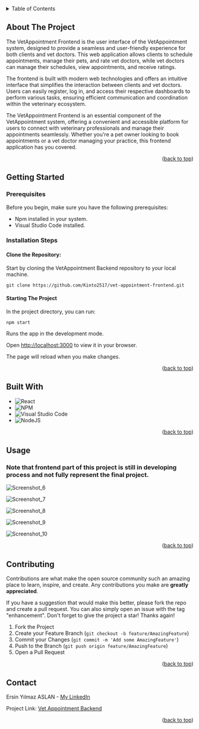 <a name="readme-top"></a>

<details>
  <summary>Table of Contents</summary>
  <ol>
    <li>
      <a href="#about-the-project">About The Project</a>
    </li>
    <li>
      <a href="#getting-started">Getting Started</a>
    </li>
    <li><a href="#built-with">Built With</a></li>
    <li><a href="#usage">Usage</a></li>
    <li><a href="#contributing">Contributing</a></li>
    <li><a href="#contact">Contact</a></li>
  </ol>
</details>


## About The Project

The VetAppointment Frontend is the user interface of the VetAppointment system, designed to provide a seamless and user-friendly experience for both clients and vet doctors. This web application allows clients to schedule appointments, manage their pets, and rate vet doctors, while vet doctors can manage their schedules, view appointments, and receive ratings.

The frontend is built with modern web technologies and offers an intuitive interface that simplifies the interaction between clients and vet doctors. Users can easily register, log in, and access their respective dashboards to perform various tasks, ensuring efficient communication and coordination within the veterinary ecosystem.

The VetAppointment Frontend is an essential component of the VetAppointment system, offering a convenient and accessible platform for users to connect with veterinary professionals and manage their appointments seamlessly. Whether you're a pet owner looking to book appointments or a vet doctor managing your practice, this frontend application has you covered.

<p align="right">(<a href="#readme-top">back to top</a>)</p>

## Getting Started

### Prerequisites

Before you begin, make sure you have the following prerequisites:

* Npm installed in your system.
* Visual Studio Code installed.

### Installation Steps

#### Clone the Repository:

Start by cloning the VetAppointment Backend repository to your local machine.

```
git clone https://github.com/Kinto2517/vet-appointment-frontend.git
```

#### Starting The Project

In the project directory, you can run:

```npm start```

Runs the app in the development mode.

Open [http://localhost:3000](http://localhost:3000) to view it in your browser.

The page will reload when you make changes.

<p align="right">(<a href="#readme-top">back to top</a>)</p>

## Built With

* ![React](https://img.shields.io/badge/react-%2320232a.svg?style=for-the-badge&logo=react&logoColor=%2361DAFB)
* ![NPM](https://img.shields.io/badge/NPM-%23CB3837.svg?style=for-the-badge&logo=npm&logoColor=white)
* ![Visual Studio Code](https://img.shields.io/badge/Visual%20Studio%20Code-0078d7.svg?style=for-the-badge&logo=visual-studio-code&logoColor=white)
* ![NodeJS](https://img.shields.io/badge/node.js-6DA55F?style=for-the-badge&logo=node.js&logoColor=white)

<p align="right">(<a href="#readme-top">back to top</a>)</p>


## Usage

### Note that frontend part of this project is still in developing process and not fully represent the final project.

![Screenshot_6](https://github.com/Kinto2517/vet-appointment-frontend/assets/54002766/3d7e42ca-12fa-4572-988e-05d112000f0a)

![Screenshot_7](https://github.com/Kinto2517/vet-appointment-frontend/assets/54002766/0b4b069f-8ed5-4ee8-858f-92056586da09)

![Screenshot_8](https://github.com/Kinto2517/vet-appointment-frontend/assets/54002766/8c9620a6-99f5-48c8-ab49-34430c80cc4f)

![Screenshot_9](https://github.com/Kinto2517/vet-appointment-frontend/assets/54002766/5b67709f-1d3f-4dee-a0fb-6088457b93f0)

![Screenshot_10](https://github.com/Kinto2517/vet-appointment-frontend/assets/54002766/922fbc27-2cd0-4bfa-8237-f425fda08400)


<p align="right">(<a href="#readme-top">back to top</a>)</p>


## Contributing

Contributions are what make the open source community such an amazing place to learn, inspire, and create. Any contributions you make are **greatly appreciated**.

If you have a suggestion that would make this better, please fork the repo and create a pull request. You can also simply open an issue with the tag "enhancement".
Don't forget to give the project a star! Thanks again!

1. Fork the Project
2. Create your Feature Branch (`git checkout -b feature/AmazingFeature`)
3. Commit your Changes (`git commit -m 'Add some AmazingFeature'`)
4. Push to the Branch (`git push origin feature/AmazingFeature`)
5. Open a Pull Request

<p align="right">(<a href="#readme-top">back to top</a>)</p>


## Contact

Ersin Yılmaz ASLAN - [My LinkedIn](https://tr.linkedin.com/in/ersinya)

Project Link: [Vet Appointment Backend](https://github.com/Kinto2517/VetAppointmentBackend)

<p align="right">(<a href="#readme-top">back to top</a>)</p>

